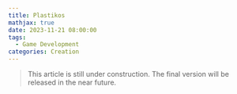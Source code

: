 ```yaml
---
title: Plastikos
mathjax: true
date: 2023-11-21 08:00:00
tags: 
  - Game Development
categories: Creation
---
```


> This article is still under construction. The final version will be released in the near future.
